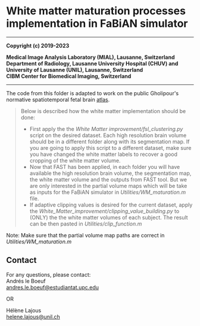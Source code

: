 White matter maturation processes implementation in FaBiAN simulator
===========================================================================
----

__Copyright (c) 2019-2023__  

__Medical Image Analysis Laboratory (MIAL), Lausanne, Switzerland__  
__Department of Radiology, Lausanne University Hospital (CHUV) and University of Lausanne (UNIL), Lausanne, Switzerland__  
__CIBM Center for Biomedical Imaging, Switzerland__

----

The code from this folder is adapted to work on the public Gholipour's normative spatiotemporal fetal brain [atlas](http://crl.med.harvard.edu/research/fetal_brain_atlas/).

>Below is described how the white matter implementation should be done:
>
> - First apply the the *White Matter improvement/fsl_clustering.py* script on the desired dataset. Each high resolution brain volume should be in a different folder along with its segmentation map. If you are going to  apply this script to a different dataset, make sure you have changed the white matter labels to recover a good cropping of the white matter volume.
> - Now that FAST has been applied, in each folder you will have available the high resolution brain volume, the segmentation map, the white matter volume and the outputs from FAST tool. But we are only interested in the partial volume maps which will be take as inputs for the FaBiAN simulator in *Utilities/WM_maturation.m* file.
> - If adaptive clipping values is desired for the current dataset, apply the *White_Matter_improvement/clipping_value_building.py* to (ONLY) the the white matter volumes of each subject. The result can be then pasted in *Utilities/clip_function.m*
>
Note: Make sure that the partial volume map paths are correct in *Utilities/WM_maturation.m*

## Contact
For any questions, please contact:\
Andrés le Boeuf\
andres.le.boeuf@estudiantat.upc.edu

OR

Hélène Lajous  
helene.lajous@unil.ch 